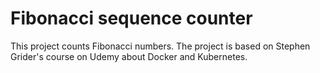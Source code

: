 # Fibonacci sequence counter
This project counts Fibonacci numbers.
The project is based on Stephen Grider's course on Udemy about Docker and Kubernetes.